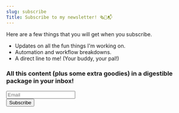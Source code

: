 ```yaml
---
slug: subscribe 
Title: Subscribe to my newsletter! 🗞📨📬
---
```


Here are a few things that you will get when you subscribe.

- Updates on all the fun things I'm working on.
- Automation and workflow breakdowns.
- A direct line to me! (Your buddy, your pal!)

<form
	action="https://buttondown.email/api/emails/embed-subscribe/kjaymiller"
	method="post"
	target="popupwindow"
	onsubmit="window.open('https://buttondown.email/kjaymiller', 'popupwindow')"
	class="embeddable-buttondown-form">
	<h3 class="subtitle is-3"> All this content (plus some extra goodies) in a digestible package in your inbox! </h3> 
  <div class="field is-grouped">
  <div class="control">
  <input type="email"
  class="input"
	name="email"
	placeholder="Email"
	id="bd-email">
  </div>
	<input type="hidden"
	value="1"
	name="embed" />
  <div class="control">
	<input class="button is-link"
	type="submit"
	value="Subscribe" />
  </div>
  </div>
</form>
